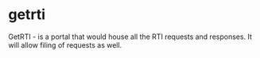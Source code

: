 getrti
======

GetRTI - is a portal that would house all the RTI requests and responses. It will allow filing of requests as well.
